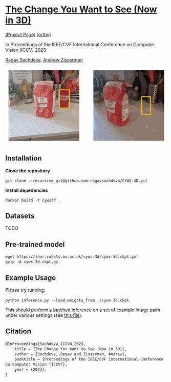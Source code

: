 # [The Change You Want to See (Now in 3D)](#)

[[Project Page]](#) [[arXiv]](https://arxiv.org/abs/2308.10417)

In Proceedings of the IEEE/CVF International Conference on Computer Vision (ICCV) 2023

[Ragav Sachdeva](https://ragavsachdeva.github.io/), [Andrew Zisserman](https://scholar.google.com/citations?hl=en&user=UZ5wscMAAAAJ)

![results](demo_data/pred.gif)

## Installation

**Clone the repository**

```
git clone --recursive git@github.com:ragavsachdeva/CYWS-3D.git
```

**Install depedencies**

```
docker build -t cyws3d .
```


## Datasets

TODO


## Pre-trained model

```
wget https://thor.robots.ox.ac.uk/cyws-3d/cyws-3d.ckpt.gz
gzip -d cyws-3d.ckpt.gz
```

## Example Usage

Please try running:

`python inference.py --load_weights_from ./cyws-3d.ckpt`

This should perform a batched inference on a set of example image pairs under various settings (see [this file](demo_data/input_metadata.yml)).

## Citation

```
@InProceedings{Sachdeva_ICCVW_2023,
    title = {The Change You Want to See (Now in 3D)},
    author = {Sachdeva, Ragav and Zisserman, Andrew},
    booktitle = {Proceedings of the IEEE/CVF International Conference on Computer Vision (ICCV)},
    year = {2023},
}
```
